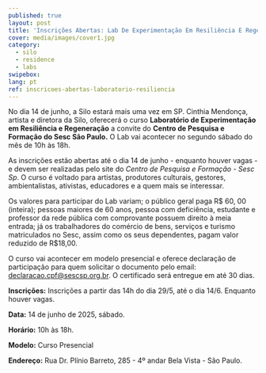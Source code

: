 ```yaml
---
published: true
layout: post
title: 'Inscrições Abertas: Lab De Experimentação Em Resiliência E Regeneração - CPF Sesc Sp'
cover: media/images/cover1.jpg
category:
  - silo
  - residence
  - labs
swipebox:
lang: pt
ref: inscricoes-abertas-laboratorio-resiliencia
---
```


No dia 14 de junho, a Silo estará mais uma vez em SP. Cinthia Mendonça, artista e diretora da Silo, oferecerá o curso **Laboratório de Experimentação em Resiliência e Regeneração** a convite do **Centro de Pesquisa e Formação do Sesc São Paulo.** O Lab vai acontecer no segundo sábado do mês de 10h às 18h.

As inscrições estão abertas até o dia 14 de junho - enquanto  houver vagas  - e devem ser realizadas pelo site do _Centro de Pesquisa e Formação - Sesc Sp_. O curso é voltado para artistas, produtores culturais, gestores, ambientalistas, ativistas, educadores e a quem mais se interessar.

Os valores para participar do Lab variam; o público geral paga R$ 60, 00 (inteira);  pessoas maiores de 60 anos,  pessoa com deficiência, estudante e professor da rede pública com comprovante possuem direito à meia entrada; já os trabalhadores do comércio de bens, serviços e turismo matriculados no Sesc, assim como os seus dependentes, pagam valor reduzido de R$18,00. 

O curso vai acontecer em modelo presencial e oferece declaração de participação para quem solicitar o documento pelo email: [declaracao.cpf@sescsp.org.br](mailto:declaracao.cpf@sescsp.org.br). O certificado será entregue em até 30 dias.


**Inscrições:**
Inscrições a partir das 14h do dia 29/5, até o dia 14/6.
Enquanto houver vagas.

**Data:**
14 de junho de 2025, sábado.

**Horário:**
10h às 18h.

**Modelo:**
Curso Presencial

**Endereço:**
Rua Dr. Plínio Barreto, 285 - 4º andar
Bela Vista - São Paulo.

